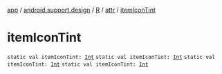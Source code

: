 [app](../../../index.md) / [android.support.design](../../index.md) / [R](../index.md) / [attr](index.md) / [itemIconTint](.)

# itemIconTint

`static val itemIconTint: `[`Int`](https://kotlinlang.org/api/latest/jvm/stdlib/kotlin/-int/index.html)
`static val itemIconTint: `[`Int`](https://kotlinlang.org/api/latest/jvm/stdlib/kotlin/-int/index.html)
`static val itemIconTint: `[`Int`](https://kotlinlang.org/api/latest/jvm/stdlib/kotlin/-int/index.html)
`static val itemIconTint: `[`Int`](https://kotlinlang.org/api/latest/jvm/stdlib/kotlin/-int/index.html)